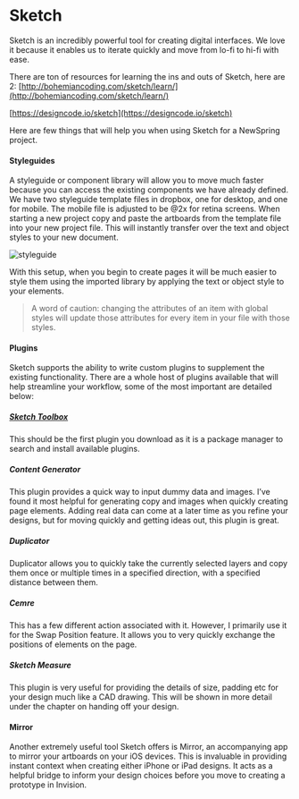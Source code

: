 # Sketch
Sketch is an incredibly powerful tool for creating digital interfaces. We love it because it enables us to iterate quickly and move from lo-fi to hi-fi with ease.

There are ton of resources for learning the ins and outs of Sketch, here are 2:
[http://bohemiancoding.com/sketch/learn/](http://bohemiancoding.com/sketch/learn/)

[https://designcode.io/sketch](https://designcode.io/sketch)


Here are few things that will help you when using Sketch for a NewSpring project.


#### Styleguides
A styleguide or component library will allow you to move much faster because you can access the existing components we have already defined. We have two styleguide template files in dropbox, one for desktop, and one for mobile. The mobile file is adjusted to be @2x for retina screens. When starting a new project copy and paste the artboards from the template file into your new project file. This will instantly transfer over the text and object styles to your new document.  

![styleguide](https://s3.amazonaws.com/uploads.hipchat.com/21097/1894791/qmVd1nzDnVTDSzd/upload.png)

With this setup, when you begin to create pages it will be much easier to style them using the imported library by applying the text or object style to your elements. 
> A word of caution: changing the attributes of an item with global styles will update those attributes for every item in your file with those styles.


#### 	Plugins
Sketch supports the ability to write custom plugins to supplement the existing functionality. There are a whole host of plugins available that will help streamline your workflow, some of the most important are detailed below:

##### [Sketch Toolbox](http://sketchtoolbox.com/)
This should be the first plugin you download as it is a package manager to search and install available plugins.

##### Content Generator
This plugin provides a quick way to input dummy data and images. I’ve found it most helpful for generating copy and images when quickly creating page elements. Adding real data can come at a later time as you refine your designs, but for moving quickly and getting ideas out, this plugin is great.

##### Duplicator
Duplicator allows you to quickly take the currently selected layers and copy them once or multiple times in a specified direction, with a specified distance between them. 

##### Cemre
This has a few different action associated with it. However, I primarily use it for the Swap Position feature. It allows you to very quickly exchange the positions of elements on the page.

##### Sketch Measure
This plugin is very useful for providing the details of size, padding etc for your design much like a CAD drawing. This will be shown in more detail under the chapter on handing off your design. 

#### 	Mirror
Another extremely useful tool Sketch offers is Mirror, an accompanying app to mirror your artboards on your iOS devices. This is invaluable in providing instant context when creating either iPhone or iPad designs. It acts as a helpful bridge to inform your design choices before you move to creating a prototype in Invision. 


